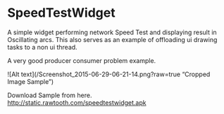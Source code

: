 # SpeedTestWidget
A simple widget performing network Speed Test and displaying result in Oscillating arcs.
This also serves as an example of offloading ui drawing tasks to a non ui thread.

A very good producer consumer problem example.

![Alt text](/Screenshot_2015-06-29-06-21-14.png?raw=true “Cropped Image Sample”)

Download Sample from here.
http://static.rawtooth.com/speedtestwidget.apk

